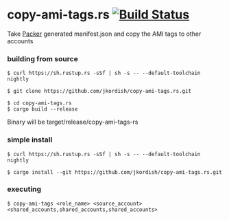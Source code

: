 # copy-ami-tags.rs [![Build Status](https://travis-ci.org/jkordish/copy-ami-tags.rs.svg?branch=master)](https://travis-ci.org/jkordish/copy-ami-tags.rs)
Take [Packer](https://github.com/hashicorp/packer/) generated manifest.json and copy the AMI tags to other accounts

### building from source
```shell
$ curl https://sh.rustup.rs -sSf | sh -s -- --default-toolchain nightly
```

```shell
$ git clone https://github.com/jkordish/copy-ami-tags.rs.git
```

```shell
$ cd copy-ami-tags.rs
$ cargo build --release
```

Binary will be target/release/copy-ami-tags-rs

### simple install
```shell
$ curl https://sh.rustup.rs -sSf | sh -s -- --default-toolchain nightly
```

```shell
$ cargo install --git https://github.com/jkordish/copy-ami-tags.rs.git
```

### executing
```shell
$ copy-ami-tags <role_name> <source_account> <shared_accounts,shared_accounts,shared_accounts>
```
